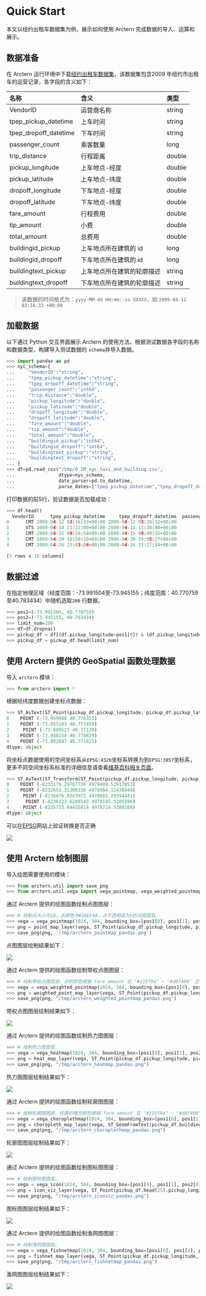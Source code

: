 # Quick Start

本文以纽约出租车数据集为例，展示如何使用 Arctern 完成数据的导入、运算和展示。

## 数据准备

在 Arctern 运行环境中下载[纽约出租车数据集](https://media.githubusercontent.com/media/zilliztech/arctern-resources/benchmarks/benchmarks/dataset/nyc_taxi/0_2M_nyc_taxi_and_building/0_2M_nyc_taxi_and_building.csv)，该数据集包含2009 年纽约市出租车的运营记录，各字段的含义如下：

| 名称                  | 含义                       | 类型   |
| :-------------------- | :------------------------- | :----- |
| VendorID              | 运营商名称                 | string |
| tpep_pickup_datetime  | 上车时间                   | string |
| tpep_dropoff_datetime | 下车时间                   | string |
| passenger_count       | 乘客数量                   | long   |
| trip_distance         | 行程距离                   | double |
| pickup_longitude      | 上车地点-经度              | double |
| pickup_latitude       | 上车地点-纬度              | double |
| dropoff_longitude     | 下车地点-经度              | double |
| dropoff_latitude      | 下车地点-纬度              | double |
| fare_amount           | 行程费用                   | double |
| tip_amount            | 小费                       | double |
| total_amount          | 总费用                     | double |
| buildingid_pickup     | 上车地点所在建筑的 id      | long   |
| buildingid_dropoff    | 下车地点所在建筑的 id      | long   |
| buildingtext_pickup   | 上车地点所在建筑的轮廓描述 | string |
| buildingtext_dropoff  | 下车地点所在建筑的轮廓描述 | string |

> 该数据的时间格式为：`yyyy-MM-dd HH:mm::ss XXXXX`，如 `2009-04-12 03:16:33 +00:00`

## 加载数据

以下通过 Python 交互界面展示 Arctern 的使用方法。根据测试数据各字段的名称和数据类型，构建导入测试数据的 `schema`并导入数据。

```python
>>> import pandas as pd
>>> nyc_schema={
...     "VendorID":"string",
...     "tpep_pickup_datetime":"string",
...     "tpep_dropoff_datetime":"string",
...     "passenger_count":"int64",
...     "trip_distance":"double",
...     "pickup_longitude":"double",
...     "pickup_latitude":"double",
...     "dropoff_longitude":"double",
...     "dropoff_latitude":"double",
...     "fare_amount":"double",
...     "tip_amount":"double",
...     "total_amount":"double",
...     "buildingid_pickup":"int64",
...     "buildingid_dropoff":"int64",
...     "buildingtext_pickup":"string",
...     "buildingtext_dropoff":"string",
... }
>>> df=pd.read_csv("/tmp/0_2M_nyc_taxi_and_building.csv",
...                dtype=nyc_schema,
...                date_parser=pd.to_datetime,
...                parse_dates=["tpep_pickup_datetime","tpep_dropoff_datetime"])
```

打印数据的前5行，验证数据是否加载成功：

```python
>>> df.head()
  VendorID      tpep_pickup_datetime     tpep_dropoff_datetime  passenger_count  ...  buildingid_pickup  buildingid_dropoff  buildingtext_pickup                               buildingtext_dropoff
0      CMT 2009-04-12 03:16:33+00:00 2009-04-12 03:20:32+00:00                1  ...                  0                   0                 <NA>                                               <NA>
1      VTS 2009-04-14 11:22:00+00:00 2009-04-14 11:38:00+00:00                1  ...                  0              150047                 <NA>  POLYGON ((-73.9833003295812 40.7590607716671,-...
2      CMT 2009-04-15 09:34:58+00:00 2009-04-15 09:49:35+00:00                1  ...                  0                   0                 <NA>                                               <NA>
3      CMT 2009-04-30 18:58:19+00:00 2009-04-30 19:05:27+00:00                1  ...                  0              365034                 <NA>  POLYGON ((-73.9822052908304 40.7588972120254,-...
4      CMT 2009-04-26 13:03:04+00:00 2009-04-26 13:27:54+00:00                1  ...                  0                   0                 <NA>                                               <NA>

[5 rows x 16 columns]
```

## 数据过滤

在指定地理区域（经度范围：-73.991504至-73.945155；纬度范围：40.770759至40.783434）中随机选取`200` 行数据。

```python
>>> pos1=(-73.991504, 40.770759)
>>> pos2=(-73.945155, 40.783434)
>>> limit_num=200
>>> df=df.dropna()
>>> pickup_df = df[(df.pickup_longitude>pos1[0]) & (df.pickup_longitude<pos2[0]) & (df.pickup_latitude>pos1[1]) & (df.pickup_latitude<pos2[1])]
>>> pickup_df = pickup_df.head(limit_num)
```

## 使用 Arctern 提供的 GeoSpatial 函数处理数据

导入 `arctern` 模块：

```python
>>> from arctern import *
```

根据经纬度数据创建坐标点数据：

```python
>>> ST_AsText(ST_Point(pickup_df.pickup_longitude, pickup_df.pickup_latitude)).head()
0    POINT (-73.959908 40.776353)
1    POINT (-73.955183 40.773459)
2     POINT (-73.989523 40.77129)
3    POINT (-73.988154 40.774829)
4    POINT (-73.982687 40.771625)
dtype: object
```

将坐标点数据使用的空间坐标系从`EPSG:4326`坐标系转换为到`EPSG:3857`坐标系，更多不同空间坐标系标准的详细信息请查看[维基百科相关页面](https://en.wikipedia.org/wiki/Spatial_reference_system)。

```python
>>> ST_AsText(ST_Transform(ST_Point(pickup_df.pickup_longitude, pickup_df.pickup_latitude),'epsg:4326', 'epsg:3857')).head()
0    POINT (-8233179.29767736 4979409.53917853)
1    POINT (-8232653.31308336 4978984.12438949)
2     POINT (-8236476.0243972 4978665.29594441)
3      POINT (-8236323.6280143 4979185.5105596)
4     POINT (-8235715.04435814 4978714.5380168)
dtype: object
```
可以在[EPSG](http://epsg.io/transform#s_srs=4326&t_srs=3857)网站上验证转换是否正确

![](../../../../img/quickstart/epsg-4326-to-3857-example.png)


## 使用 Arctern 绘制图层

导入绘图需要使用的模块：

```python
>>> from arctern.util import save_png
>>> from arctern.util.vega import vega_pointmap, vega_weighted_pointmap, vega_heatmap, vega_choroplethmap, vega_icon, vega_fishnetmap
```

通过 Arctern 提供的绘图函数绘制点图图层：

```python
>>> # 绘制点大小为10，点颜色为#2DEF4A，点不透明度为1的点图图层。
>>> vega = vega_pointmap(1024, 384, bounding_box=[pos1[0], pos1[1], pos2[0], pos2[1]], point_size=10, point_color="#2DEF4A", opacity=1, coordinate_system="EPSG:4326")
>>> png = point_map_layer(vega, ST_Point(pickup_df.pickup_longitude, pickup_df.pickup_latitude))
>>> save_png(png, '/tmp/arctern_pointmap_pandas.png')
```

点图图层绘制结果如下：

![](../../../../img/quickstart/arctern_pointmap_pandas.png)

通过 Arctern 提供的绘图函数绘制带权点图图层：

```python
>>> # 绘制带权点图图层，点的颜色根据 fare_amount 在 "#115f9a" ~ "#d0f400" 之间变化，点的大小根据 total_amount 在 15 ~ 50 之间变化。
>>> vega = vega_weighted_pointmap(1024, 384, bounding_box=[pos1[0], pos1[1], pos2[0], pos2[1]], color_gradient=["#115f9a", "#d0f400"], color_bound=[1, 50], size_bound=[3, 15], opacity=1.0, coordinate_system="EPSG:4326")
>>> png = weighted_point_map_layer(vega, ST_Point(pickup_df.pickup_longitude, pickup_df.pickup_latitude), color_weights=df.head(limit_num).fare_amount, size_weights=df.head(limit_num).total_amount)
>>> save_png(png, "/tmp/arctern_weighted_pointmap_pandas.png")
```

带权点图图层绘制结果如下：

![](../../../../img/quickstart/arctern_weighted_pointmap_pandas.png)

通过 Arctern 提供的绘图函数绘制热力图图层：

```python
>>> # 绘制热力图图层。
>>> vega = vega_heatmap(1024, 384, bounding_box=[pos1[0], pos1[1], pos2[0], pos2[1]], map_zoom_level=13.0, coordinate_system="EPSG:4326")
>>> png = heat_map_layer(vega, ST_Point(pickup_df.pickup_longitude, pickup_df.pickup_latitude), df.head(limit_num).fare_amount)
>>> save_png(png, "/tmp/arctern_heatmap_pandas.png")
```

热力图图层绘制结果如下：

![](../../../../img/quickstart/arctern_heatmap_pandas.png)

通过 Arctern 提供的绘图函数绘制轮廓图图层：

```python
>>> # 绘制轮廓图图层，轮廓的填充颜色根据 fare_amount 在 "#115f9a" ~ "#d0f400" 之间变化。
>>> vega = vega_choroplethmap(1024, 384, bounding_box=[pos1[0], pos1[1], pos2[0], pos2[1]], color_gradient=["#115f9a", "#d0f400"], color_bound=[2.5, 5], opacity=1.0, coordinate_system="EPSG:4326")
>>> png = choropleth_map_layer(vega, ST_GeomFromText(pickup_df.buildingtext_pickup), df.head(limit_num).fare_amount)
>>> save_png(png, "/tmp/arctern_choroplethmap_pandas.png")
```

轮廓图图层绘制结果如下：

![](../../../../img/quickstart/arctern_choroplethmap_pandas.png)

通过 Arctern 提供的绘图函数绘制图标图图层：

```python
>>> # 绘制图标图图层。
>>> vega = vega_icon(1024, 384, bounding_box=[pos1[0], pos1[1], pos2[0], pos2[1]], icon_path='/path/to/icon.png', coordinate_system="EPSG:4326")
>>> png = icon_viz_layer(vega, ST_Point(pickup_df.head(25).pickup_longitude, pickup_df.head(25).pickup_latitude))
>>> save_png(png, "/tmp/arctern_iconviz_pandas.png")
```

图标图图层绘制结果如下：

![](../../../../img/quickstart/arctern_iconviz_pandas.png)

通过 Arctern 提供的绘图函数绘制渔网图图层：

```python
>>> # 绘制渔网图图层。
>>> vega = vega_fishnetmap(1024, 384, bounding_box=[pos1[0], pos1[1], pos2[0], pos2[1]], cell_size=8, cell_spacing=1, opacity=1.0, coordinate_system="EPSG:4326")
>>> png = fishnet_map_layer(vega, ST_Point(pickup_df.pickup_longitude, pickup_df.pickup_latitude), df.head(limit_num).fare_amount)
>>> save_png(png, "/tmp/arctern_fishnetmap_pandas.png")
```

渔网图图层绘制结果如下：

![](../../../../img/quickstart/arctern_fishnetmap_pandas.png)
